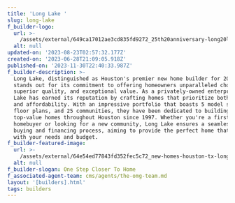 ```yaml
---
title: 'Long Lake '
slug: long-lake
f_builder-logo:
  url: >-
    /assets/external/649ca17012ae3cd835fd9272_25th20anniversary-long20lake20logo.jpg
  alt: null
updated-on: '2023-08-23T02:57:32.177Z'
created-on: '2023-06-28T21:09:05.918Z'
published-on: '2023-11-30T22:40:33.987Z'
f_builder-description: >-
  Long Lake, distinguished as Houston's premier new home builder for 2023,
  stands out for its commitment to offering homeowners unparalleled choices,
  superior quality, and exceptional value. As a privately-owned enterprise, Long
  Lake has earned its reputation by crafting homes that prioritize both quality
  and affordability. With an impressive portfolio that boasts 5 model series, 46
  floor plans, and 25 communities, they have been dedicated to building
  top-value homes throughout Houston since 1997. Whether you're a first-time
  homebuyer or looking for a new community, Long Lake ensures a seamless home
  buying and financing process, aiming to provide the perfect home that aligns
  with your needs and budget.
f_builder-featured-image:
  url: >-
    /assets/external/64e54ed77843fd352fec5c72_new-homes-houston-tx-long-lake20copy.jpeg
  alt: null
f_builder-slogan: One Step Closer To Home
f_associated-agent-team: cms/agents/the-omg-team.md
layout: '[builders].html'
tags: builders
---
```



